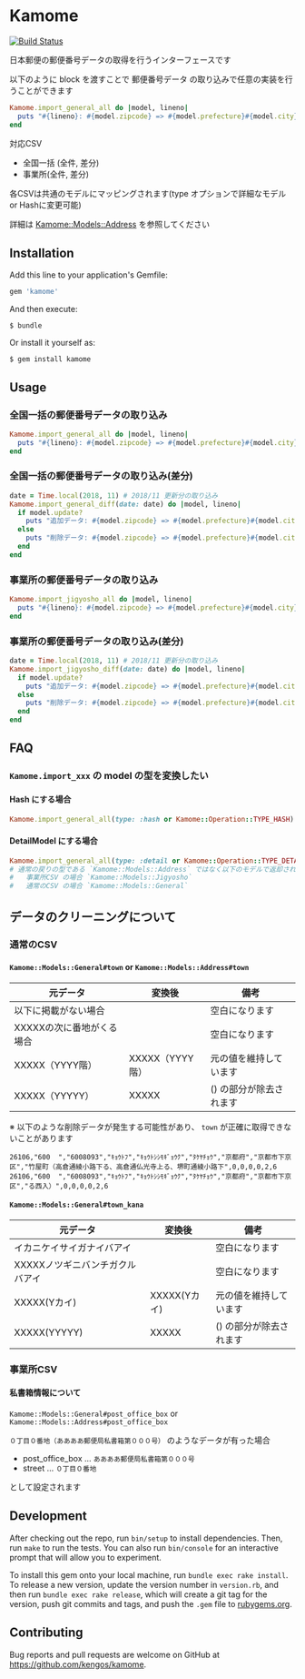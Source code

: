 # Kamome

[![Build Status](https://travis-ci.org/kengos/kamome.svg?branch=master)](https://travis-ci.org/kengos/kamome)

日本郵便の郵便番号データの取得を行うインターフェースです

以下のように block を渡すことで 郵便番号データ の取り込みで任意の実装を行うことができます

```rb
Kamome.import_general_all do |model, lineno|
  puts "#{lineno}: #{model.zipcode} => #{model.prefecture}#{model.city}#{model.town}"
end
```

対応CSV

* 全国一括 (全件, 差分)
* 事業所(全件, 差分)

各CSVは共通のモデルにマッピングされます(type オプションで詳細なモデル or Hashに変更可能)

詳細は [Kamome::Models::Address](https://github.com/kengos/kamome/blob/master/lib/kamome/models/address.rb) を参照してください

## Installation

Add this line to your application's Gemfile:

```ruby
gem 'kamome'
```

And then execute:

    $ bundle

Or install it yourself as:

    $ gem install kamome

## Usage

### 全国一括の郵便番号データの取り込み

```rb
Kamome.import_general_all do |model, lineno|
  puts "#{lineno}: #{model.zipcode} => #{model.prefecture}#{model.city}#{model.town}"
end
```

### 全国一括の郵便番号データの取り込み(差分)

```rb
date = Time.local(2018, 11) # 2018/11 更新分の取り込み
Kamome.import_general_diff(date: date) do |model, lineno|
  if model.update?
    puts "追加データ: #{model.zipcode} => #{model.prefecture}#{model.city}#{model.town}"
  else
    puts "削除データ: #{model.zipcode} => #{model.prefecture}#{model.city}#{model.town}"
  end
end
```

### 事業所の郵便番号データの取り込み

```rb
Kamome.import_jigyosho_all do |model, lineno|
  puts "#{lineno}: #{model.zipcode} => #{model.prefecture}#{model.city}#{model.town}"
end
```

### 事業所の郵便番号データの取り込み(差分)

```rb
date = Time.local(2018, 11) # 2018/11 更新分の取り込み
Kamome.import_jigyosho_diff(date: date) do |model, lineno|
  if model.update?
    puts "追加データ: #{model.zipcode} => #{model.prefecture}#{model.city}#{model.town}"
  else
    puts "削除データ: #{model.zipcode} => #{model.prefecture}#{model.city}#{model.town}"
  end
end
```

## FAQ

### `Kamome.import_xxx` の model の型を変換したい

#### Hash にする場合

```rb
Kamome.import_general_all(type: :hash or Kamome::Operation::TYPE_HASH)
```

#### DetailModel にする場合

```rb
Kamome.import_general_all(type: :detail or Kamome::Operation::TYPE_DETAIL)
# 通常の戻りの型である `Kamome::Models::Address` ではなく以下のモデルで返却されます
#   事業所CSV の場合 `Kamome::Models::Jigyosho`
#   通常のCSV の場合 `Kamome::Models::General`
```

## データのクリーニングについて

### 通常のCSV

#### `Kamome::Models::General#town` or `Kamome::Models::Address#town`

|元データ|変換後|備考|
|--------|------|----|
|以下に掲載がない場合||空白になります|
|XXXXXの次に番地がくる場合||空白になります|
|XXXXX（YYYY階）|XXXXX（YYYY階）|元の値を維持しています|
|XXXXX（YYYYY）|XXXXX|() の部分が除去されます|

※ 以下のような削除データが発生する可能性があり、 `town` が正確に取得できないことがあります

```
26106,"600  ","6008093","ｷｮｳﾄﾌ","ｷｮｳﾄｼｼﾓｷﾞｮｳｸ","ﾀｹﾔﾁｮｳ","京都府","京都市下京区","竹屋町（高倉通綾小路下る、高倉通仏光寺上る、堺町通綾小路下",0,0,0,0,2,6
26106,"600  ","6008093","ｷｮｳﾄﾌ","ｷｮｳﾄｼｼﾓｷﾞｮｳｸ","ﾀｹﾔﾁｮｳ","京都府","京都市下京区","る西入）",0,0,0,0,2,6
```

#### `Kamome::Models::General#town_kana`

|元データ|変換後|備考|
|--------|------|----|
|イカニケイサイガナイバアイ||空白になります|
|XXXXXノツギニバンチガクルバアイ||空白になります|
|XXXXX(Yカイ)|XXXXX(Yカイ)|元の値を維持しています|
|XXXXX(YYYYY)|XXXXX|() の部分が除去されます|

### 事業所CSV

#### 私書箱情報について

`Kamome::Models::General#post_office_box` or `Kamome::Models::Address#post_office_box`

`０丁目０番地（ああああ郵便局私書箱第０００号）` のようなデータが有った場合

* post_office_box ... `ああああ郵便局私書箱第０００号`
* street ... `０丁目０番地`

として設定されます

## Development

After checking out the repo, run `bin/setup` to install dependencies. Then, run `make` to run the tests. You can also run `bin/console` for an interactive prompt that will allow you to experiment.

To install this gem onto your local machine, run `bundle exec rake install`. To release a new version, update the version number in `version.rb`, and then run `bundle exec rake release`, which will create a git tag for the version, push git commits and tags, and push the `.gem` file to [rubygems.org](https://rubygems.org).

## Contributing

Bug reports and pull requests are welcome on GitHub at https://github.com/kengos/kamome.
